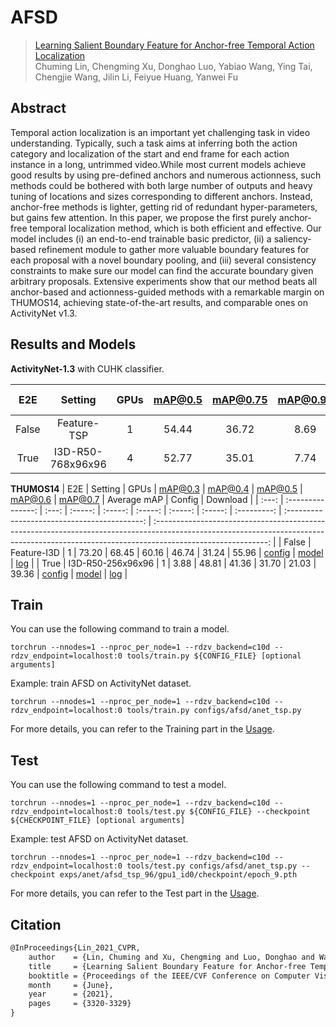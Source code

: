 # AFSD

> [Learning Salient Boundary Feature for Anchor-free Temporal Action Localization](https://arxiv.org/abs/2103.13137)  
> Chuming Lin, Chengming Xu, Donghao Luo, Yabiao Wang, Ying Tai, Chengjie Wang, Jilin Li, Feiyue Huang, Yanwei Fu

<!-- [ALGORITHM] -->

## Abstract

Temporal action localization is an important yet challenging task in video understanding. Typically, such a task aims at inferring both the action category and localization of the start and end frame for each action instance in a long, untrimmed video.While most current models achieve good results by using pre-defined anchors and numerous actionness, such methods could be bothered with both large number of outputs and heavy tuning of locations and sizes corresponding to different anchors. Instead, anchor-free methods is lighter, getting rid of redundant hyper-parameters, but gains few attention. In this paper, we propose the first purely anchor-free temporal localization method, which is both efficient and effective. Our model includes (i) an end-to-end trainable basic predictor, (ii) a saliency-based refinement module to gather more valuable boundary features for each proposal with a novel boundary pooling, and (iii) several consistency constraints to make sure our model can find the accurate boundary given arbitrary proposals. Extensive experiments show that our method beats all anchor-based and actionness-guided methods with a remarkable margin on THUMOS14, achieving state-of-the-art results, and comparable ones on ActivityNet v1.3.

## Results and Models

**ActivityNet-1.3** with CUHK classifier.

|  E2E  |      Setting      | GPUs  | mAP@0.5 | mAP@0.75 | mAP@0.95 | Average mAP |                     Config                      |                                                                                         Download                                                                                          |
| :---: | :---------------: | :---: | :-----: | :------: | :------: | :---------: | :---------------------------------------------: | :---------------------------------------------------------------------------------------------------------------------------------------------------------------------------------------: |
| False |    Feature-TSP    |   1   |  54.44  |  36.72   |   8.69   |    36.10    |              [config](anet_tsp.py)              | [model](https://drive.google.com/file/d/1lme1lbzULW9GxjN8qTIGmEvVyibT-5kU/view?usp=sharing)  \| [log](https://drive.google.com/file/d/1rjr8gmUckDzVSHlB63n6u5QSd4cyv1pj/view?usp=sharing) |
| True  | I3D-R50-768x96x96 |   4   |  52.77  |  35.01   |   7.74   |    34.57    | [config](anet_i3d_r50_768x96x96_lr1e-5_bs16.py) | [model](https://drive.google.com/file/d/1Gx40mtM2UuEqk3Sx0JdEjEOjdp1Q6L9r/view?usp=sharing)  \| [log](https://drive.google.com/file/d/1z4ZRM6wQbRgqktri0YvGXQ2taO2YCcgV/view?usp=sharing) |


**THUMOS14**
|  E2E  |      Setting      | GPUs  | mAP@0.3 | mAP@0.4 | mAP@0.5 | mAP@0.6 | mAP@0.7 | Average mAP |                    Config                    |                                                                                          Download                                                                                          |
| :---: | :---------------: | :---: | :-----: | :-----: | :-----: | :-----: | :-----: | :---------: | :------------------------------------------: | :----------------------------------------------------------------------------------------------------------------------------------------------------------------------------------------: |
| False |    Feature-I3D    |   1   |  73.20  |  68.45  |  60.16  |  46.74  |  31.24  |    55.96    |           [config](thumos_i3d.py)            | [model](https://drive.google.com/file/d/1eE4mL47nRQszeZ_0Fn-gONksY_jnnmEC/view?usp=sharing)   \| [log](https://drive.google.com/file/d/1GhjZZq3u7QqSq-T9wu3pMu9XKQEZsr6P/view?usp=sharing) |
| True  | I3D-R50-256x96x96 |   1   |  3.88   |  48.81  |  41.36  |  31.70  |  21.03  |    39.36    | [config](thumos_i3d_r50_256x96x96_lr1e-5.py) | [model](https://drive.google.com/file/d/1NTI9OB__MB-Tlp4iVkwaC5jq2BJ3MbRI/view?usp=sharing)   \| [log](https://drive.google.com/file/d/11I5DKovagIXAADhJA2v0EbvIdmMDtAJc/view?usp=sharing) |


## Train

You can use the following command to train a model.

```shell
torchrun --nnodes=1 --nproc_per_node=1 --rdzv_backend=c10d --rdzv_endpoint=localhost:0 tools/train.py ${CONFIG_FILE} [optional arguments]
```

Example: train AFSD on ActivityNet dataset.

```shell
torchrun --nnodes=1 --nproc_per_node=1 --rdzv_backend=c10d --rdzv_endpoint=localhost:0 tools/train.py configs/afsd/anet_tsp.py
```

For more details, you can refer to the Training part in the [Usage](../../docs/en/usage.md).

## Test

You can use the following command to test a model.

```shell
torchrun --nnodes=1 --nproc_per_node=1 --rdzv_backend=c10d --rdzv_endpoint=localhost:0 tools/test.py ${CONFIG_FILE} --checkpoint ${CHECKPOINT_FILE} [optional arguments]
```

Example: test AFSD on ActivityNet dataset.

```shell
torchrun --nnodes=1 --nproc_per_node=1 --rdzv_backend=c10d --rdzv_endpoint=localhost:0 tools/test.py configs/afsd/anet_tsp.py --checkpoint exps/anet/afsd_tsp_96/gpu1_id0/checkpoint/epoch_9.pth
```

For more details, you can refer to the Test part in the [Usage](../../docs/en/usage.md).

## Citation

```latex
@InProceedings{Lin_2021_CVPR,
    author    = {Lin, Chuming and Xu, Chengming and Luo, Donghao and Wang, Yabiao and Tai, Ying and Wang, Chengjie and Li, Jilin and Huang, Feiyue and Fu, Yanwei},
    title     = {Learning Salient Boundary Feature for Anchor-free Temporal Action Localization},
    booktitle = {Proceedings of the IEEE/CVF Conference on Computer Vision and Pattern Recognition (CVPR)},
    month     = {June},
    year      = {2021},
    pages     = {3320-3329}
}
```